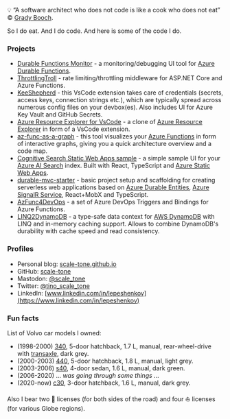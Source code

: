 💡 “A software architect who does not code is like a cook who does not eat” © [Grady Booch](https://en.wikipedia.org/wiki/Grady_Booch).

So I do eat. And I do code. And here is some of the code I do.

### Projects
- [Durable Functions Monitor](https://github.com/microsoft/DurableFunctionsMonitor#readme) - a monitoring/debugging UI tool for [Azure Durable Functions](https://docs.microsoft.com/en-us/azure/azure-functions/durable/durable-functions-overview).
- [ThrottlingTroll](https://github.com/scale-tone/ThrottlingTroll) - rate limiting/throttling middleware for ASP.NET Core and Azure Functions.
- [KeeShepherd](https://github.com/scale-tone/kee-shepherd) - this VsCode extension takes care of credentials (secrets, access keys, connection strings etc.), which are typically spread across numerous config files on your devbox(es). Also includes UI for Azure Key Vault and GitHub Secrets.
- [Azure Resource Explorer for VsCode](https://github.com/scale-tone/azure-resource-explorer-vscode) - a clone of [Azure Resource Explorer](https://portal.azure.com/#view/HubsExtension/ArmExplorerBlade) in form of a VsCode extension.
- [az-func-as-a-graph](https://github.com/scale-tone/az-func-as-a-graph) - this tool visualizes your [Azure Functions](https://docs.microsoft.com/en-us/azure/azure-functions/functions-overview) in form of interactive graphs, giving you a quick architecture overview and a code map.
- [Cognitive Search Static Web Apps sample](https://github.com/scale-tone/cognitive-search-static-web-apps-sample-ui) - a simple sample UI for your [Azure AI Search](https://docs.microsoft.com/en-us/azure/search/search-what-is-azure-search) index. Built with React, TypeScript and [Azure Static Web Apps](https://docs.microsoft.com/en-us/azure/static-web-apps/overview).
- [durable-mvc-starter](https://github.com/scale-tone/durable-mvc-starter) - basic project setup and scaffolding for creating serverless web applications based on [Azure Durable Entities](https://docs.microsoft.com/en-us/azure/azure-functions/durable/durable-functions-entities), [Azure SignalR Service](https://docs.microsoft.com/en-us/azure/azure-signalr/signalr-overview), React+MobX and TypeScript.
- [AzFunc4DevOps](https://github.com/scale-tone/AzFunc4DevOps) - a set of Azure DevOps Triggers and Bindings for Azure Functions.
- [LINQ2DynamoDB](https://github.com/scale-tone/linq2dynamodb) - a type-safe data context for [AWS DynamoDB](https://docs.aws.amazon.com/amazondynamodb/latest/developerguide/Introduction.html) with LINQ and in-memory caching support. Allows to combine DynamoDB's durability with cache speed and read consistency.

### Profiles
- Personal blog: [scale-tone.github.io](https://scale-tone.github.io/)
- GitHub: [scale-tone](https://github.com/scale-tone)
- Mastodon: [@scale_tone](https://mastodon.social/@scale_tone)
- Twitter: [@tino_scale_tone](https://twitter.com/tino_scale_tone)
- LinkedIn: [www.linkedin.com/in/lepeshenkov](https://www.linkedin.com/in/lepeshenkov)

### Fun facts

List of Volvo car models I owned:
- (1998-2000) [340](https://en.wikipedia.org/wiki/Volvo_300_Series), 5-door hatchback, 1.7 L, manual, rear-wheel-drive with [transaxle](https://en.wikipedia.org/wiki/Transaxle), dark grey.
- (2000-2003) [440](https://en.wikipedia.org/wiki/Volvo_440/460), 5-door hatchback, 1.8 L, manual, light grey.
- (2003-2006) [s40](https://en.wikipedia.org/wiki/Volvo_S40), 4-door sedan, 1.6 L, manual, dark green.
- (2006-2020) ... *was going through some things* ...
- (2020-now)  [c30](https://en.wikipedia.org/wiki/Volvo_C30), 3-door hatchback, 1.6 L, manual, dark grey. 

Also I bear two 🚗 licenses (for both sides of the road) and four ⛵ licenses (for various Globe regions).

<!--
**scale-tone/scale-tone** is a ✨ _special_ ✨ repository because its `README.md` (this file) appears on your GitHub profile.

Here are some ideas to get you started:

- 🔭 I’m currently working on ...
- 🌱 I’m currently learning ...
- 👯 I’m looking to collaborate on ...
- 🤔 I’m looking for help with ...
- 💬 Ask me about ...
- 📫 How to reach me: ...
- 😄 Pronouns: ...
- ⚡ Fun fact: ...
-->
